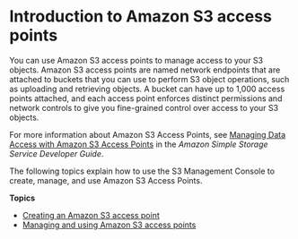 # Introduction to Amazon S3 access points<a name="access-points"></a>

 You can use Amazon S3 access points to manage access to your S3 objects\. Amazon S3 access points are named network endpoints that are attached to buckets that you can use to perform S3 object operations, such as uploading and retrieving objects\. A bucket can have up to 1,000 access points attached, and each access point enforces distinct permissions and network controls to give you fine\-grained control over access to your S3 objects\. 

For more information about Amazon S3 Access Points, see [Managing Data Access with Amazon S3 Access Points](https://docs.aws.amazon.com/AmazonS3/latest/dev/access-points.html) in the *Amazon Simple Storage Service Developer Guide*\.

The following topics explain how to use the S3 Management Console to create, manage, and use Amazon S3 Access Points\.

**Topics**
+ [Creating an Amazon S3 access point](access-points-create-ap.md)
+ [Managing and using Amazon S3 access points](access-points-manage.md)